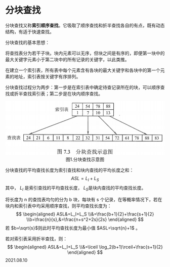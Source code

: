# 分块查找

分块查找又称**索引顺序查找**。它吸取了顺序查找和折半查找各自的有点，既有动态结构，有适于快速查找。

分块查找的基本思想：

将查找表分为若干子块。块内元素可以无序，但块之间是有序的，即便第一块中的最大关键字元素小于第二块中的所有记录的关键字，以此类推。

在建立一个索引表，所有表中每个元素含有各块的最大关键字和各块中的第一个元素的地址，索引表按关键字有序排列。

分块查找过程分为两步：第一步是在索引表中确定待查记录所在的块，可以顺序查找或折半查找索引表；第二步是在块内顺序查找。



<img src="数据结构704-1.png" alt="数据结构704-1" style="zoom:80%;" />

<center>图1.分块查找示意图</center>

分块查找的平均查找长度为索引查找和块内查找的平均长度之和：
$$
ASL=L_I+L_S
$$
其中， $L_I$ 是索引查找的平均查找长度， $L_S$​ 是块内查找的平均查找长度。

将长度为 n 的查找表均匀的分为 b 块，每块有 s 个记录，在等概率情况下，若在块内和索引表中均采用顺序查找，则平均查找长度为：
$$
\begin{aligned}
ASL&=L_I+L_S
\\&=\frac{b+1}{2}+\frac{s+1}{2}
\\b=\frac{n}{s},&=\frac{n+s^2+2s}{2s}
\end{aligned}
$$
若 $b=\sqrt{s}$​ 则此时平均查找长度为最小值 $ASL=\sqrt{n}+1$ 。

若对索引表采用折半查找，则：
$$
\begin{aligned}
ASL&=L_I+L_S
\\&=\lceil \log_2(b+1)\rceil+\frac{s+1}{2}
\end{aligned}
$$
2021.08.10